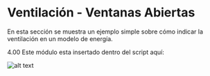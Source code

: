 # Ventilación - Ventanas Abiertas

En esta sección se muestra un ejemplo simple sobre cómo indicar la ventilación en un modelo de energía.

4.00 Este módulo esta insertado dentro del script aquí:

![alt text](https://user-images.githubusercontent.com/44324576/52432381-96222c00-2b0a-11e9-9107-22d6dc01e8b9.png)


